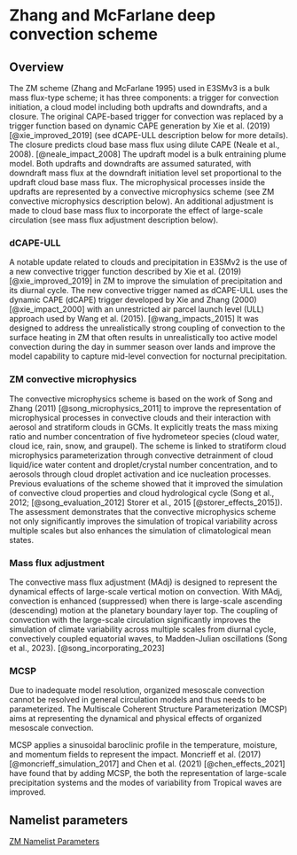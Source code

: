 # Zhang and McFarlane deep convection scheme

## Overview

The ZM scheme (Zhang and McFarlane 1995) used in E3SMv3 is a bulk mass flux-type scheme; it has three components: a trigger for convection initiation, a cloud model including both updrafts and downdrafts, and a closure. The original CAPE-based trigger for convection was replaced by a trigger function based on dynamic CAPE generation by Xie et al. (2019) [@xie_improved_2019] (see dCAPE-ULL description below for more details). The closure predicts cloud base mass flux using dilute CAPE (Neale et al., 2008). [@neale_impact_2008] The updraft model is a bulk entraining plume model. Both updrafts and downdrafts are assumed saturated, with downdraft mass flux at the downdraft initiation level set proportional to the updraft cloud base mass flux. The microphysical processes inside the updrafts are represented by a convective microphysics scheme (see ZM convective microphysics description below). An additional adjustment is made to cloud base mass flux to incorporate the effect of large-scale circulation (see mass flux adjustment description below).

### dCAPE-ULL

A notable update related to clouds and precipitation in E3SMv2 is the use of a new convective trigger function described by Xie et al. (2019) [@xie_improved_2019] in ZM to improve the simulation of precipitation and its diurnal cycle. The new convective trigger named as dCAPE-ULL uses the dynamic CAPE (dCAPE) trigger developed by Xie and Zhang (2000) [@xie_impact_2000] with an unrestricted air parcel launch level (ULL) approach used by Wang et al. (2015). [@wang_impacts_2015] It was designed to address the unrealistically strong coupling of convection to the surface heating in ZM that often results in unrealistically too active model convection during the day in summer season over lands and improve the model capability to capture mid-level convection for nocturnal precipitation.

### ZM convective microphysics

The convective microphysics scheme is based on the work of Song and Zhang (2011) [@song_microphysics_2011] to improve the representation of microphysical processes in convective clouds and their interaction with aerosol and stratiform clouds in GCMs. It explicitly treats the mass mixing ratio and number concentration of five hydrometeor species (cloud water, cloud ice, rain, snow, and graupel). The scheme is linked to stratiform cloud microphysics parameterization through convective detrainment of cloud liquid/ice water content and droplet/crystal number concentration, and to aerosols through cloud droplet activation and ice nucleation processes. Previous evaluations of the scheme showed that it improved the simulation of convective cloud properties and cloud hydrological cycle (Song et al., 2012; [@song_evaluation_2012] Storer et al., 2015 [@storer_effects_2015]). The assessment demonstrates that the convective microphysics scheme not only significantly improves the simulation of tropical variability across multiple scales but also enhances the simulation of climatological mean states.

### Mass flux adjustment

The convective mass flux adjustment (MAdj) is designed to represent the dynamical effects of large-scale vertical motion on convection. With MAdj, convection is enhanced (suppressed) when there is large-scale ascending (descending) motion at the planetary boundary layer top. The coupling of convection with the large-scale circulation significantly improves the simulation of climate variability across multiple scales from diurnal cycle, convectively coupled equatorial waves, to Madden-Julian oscillations (Song et al., 2023). [@song_incorporating_2023]

### MCSP

Due to inadequate model resolution, organized mesoscale convection cannot be resolved in general circulation models and thus needs to be parameterized. The Multiscale Coherent Structure Parameterization (MCSP) aims at representing the dynamical and physical effects of organized mesoscale convection.

MCSP applies a sinusoidal baroclinic profile in the temperature, moisture, and momentum fields to represent the impact. Moncrieff et al. (2017) [@moncrieff_simulation_2017] and Chen et al. (2021) [@chen_effects_2021] have found that by adding MCSP, the both the representation of large-scale precipitation systems and the modes of variability from Tropical waves are improved.

## Namelist parameters

[ZM Namelist Parameters](../user-guide/namelist_parameters.md#zhang-and-mcfarlane-deep-convection-scheme)
